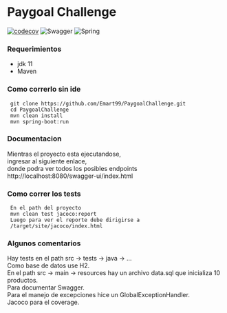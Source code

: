 # Paygoal Challenge
[![codecov](https://codecov.io/gh/Emart99/PaygoalChallenge/branch/main/graph/badge.svg)](https://codecov.io/gh/Emart99/PaygoalChallenge)
![Swagger](https://img.shields.io/badge/-Swagger-%23Clojure?style=for-the-badge&logo=swagger&logoColor=white)
![Spring](https://img.shields.io/badge/spring-%236DB33F.svg?style=for-the-badge&logo=spring&logoColor=white)
### Requerimientos 
* jdk 11
* Maven

### Como correrlo sin ide
     git clone https://github.com/Emart99/PaygoalChallenge.git
     cd PaygoalChallenge
     mvn clean install
     mvn spring-boot:run

### Documentacion
Mientras el proyecto esta ejecutandose,  
ingresar al siguiente enlace,  
donde podra ver todos los posibles endpoints  
http://localhost:8080/swagger-ui/index.html


    
### Como correr los tests
     En el path del proyecto
     mvn clean test jacoco:report
     Luego para ver el reporte debe dirigirse a
     /target/site/jacoco/index.html

### Algunos comentarios
Hay tests en el path src -> tests -> java -> ...  
Como base de datos use H2.  
En el path src -> main -> resources hay un archivo data.sql que inicializa 10 productos.  
Para documentar Swagger.  
Para el manejo de excepciones hice un GlobalExceptionHandler.  
Jacoco para el coverage. 

